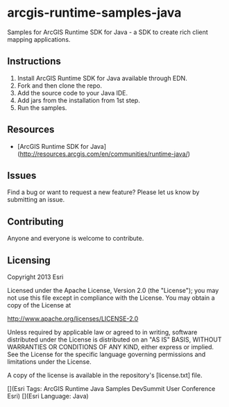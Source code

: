 arcgis-runtime-samples-java
===========================
Samples for ArcGIS Runtime SDK for Java - a SDK to create rich client mapping applications.

## Instructions

1. Install ArcGIS Runtime SDK for Java available through EDN.
2. Fork and then clone the repo. 
3. Add the source code to your Java IDE.
4. Add jars from the installation from 1st step.
5. Run the samples.

## Resources

* [ArcGIS Runtime SDK for Java] (http://resources.arcgis.com/en/communities/runtime-java/)

## Issues

Find a bug or want to request a new feature?  Please let us know by submitting an issue.

## Contributing

Anyone and everyone is welcome to contribute. 

## Licensing
Copyright 2013 Esri

Licensed under the Apache License, Version 2.0 (the "License");
you may not use this file except in compliance with the License.
You may obtain a copy of the License at

   http://www.apache.org/licenses/LICENSE-2.0

Unless required by applicable law or agreed to in writing, software
distributed under the License is distributed on an "AS IS" BASIS,
WITHOUT WARRANTIES OR CONDITIONS OF ANY KIND, either express or implied.
See the License for the specific language governing permissions and
limitations under the License.

A copy of the license is available in the repository's [license.txt] file.

[](Esri Tags: ArcGIS Runtime Java Samples DevSummit User Conference Esri) 
[](Esri Language: Java)
